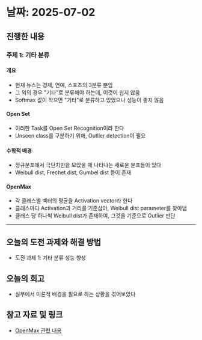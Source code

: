 # 날짜: 2025-07-02

## 진행한 내용
### 주제 1: 기타 분류
#### 개요
- 현재 뉴스는 경제, 연예, 스포츠의 3분류 뿐임
- 그 외의 경우 "기타"로 분류해야 하는데, 이것이 쉽지 않음
- Softmax 값이 작으면 "기타"로 분류하고 있었으나 성능이 좋지 않음

#### Open Set
- 이러한 Task를 Open Set Recognition이라 한다
- Unseen class를 구분하기 위해, Outlier detection이 필요

#### 수학적 배경
- 정규분포에서 극단치만을 모았을 때 나타나는 새로운 분포들이 있다
- Weibull dist, Frechet dist, Gumbel dist 등이 존재

#### OpenMax
- 각 클래스별 벡터의 평균을 Activation vector라 한다
- 클래스마다 Activation과 거리를 기준삼아, Weibull dist parameter를 찾아냄
- 클래스 당 하나씩 Weibull dist가 존재하여, 그것을 기준으로 Outlier 판단

---

## 오늘의 도전 과제와 해결 방법
- 도전 과제 1: 기타 분류 성능 향상

## 오늘의 회고
- 실무에서 이론적 배경을 필요로 하는 상황을 겪어보았다

## 참고 자료 및 링크
- [OpenMax 관련 내용](https://badlec.tistory.com/257)
